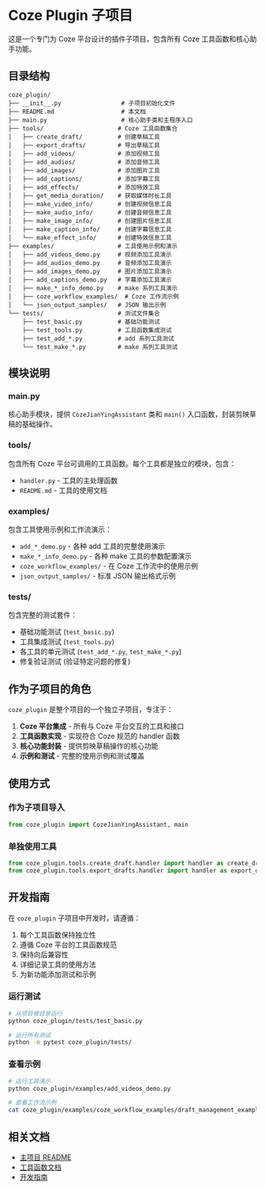 # Coze Plugin 子项目

这是一个专门为 Coze 平台设计的插件子项目，包含所有 Coze 工具函数和核心助手功能。

## 目录结构

```
coze_plugin/
├── __init__.py                 # 子项目初始化文件
├── README.md                   # 本文档
├── main.py                     # 核心助手类和主程序入口
├── tools/                     # Coze 工具函数集合
│   ├── create_draft/          # 创建草稿工具
│   ├── export_drafts/         # 导出草稿工具
│   ├── add_videos/            # 添加视频工具
│   ├── add_audios/            # 添加音频工具
│   ├── add_images/            # 添加图片工具
│   ├── add_captions/          # 添加字幕工具
│   ├── add_effects/           # 添加特效工具
│   ├── get_media_duration/    # 获取媒体时长工具
│   ├── make_video_info/       # 创建视频信息工具
│   ├── make_audio_info/       # 创建音频信息工具
│   ├── make_image_info/       # 创建图片信息工具
│   ├── make_caption_info/     # 创建字幕信息工具
│   └── make_effect_info/      # 创建特效信息工具
├── examples/                  # 工具使用示例和演示
│   ├── add_videos_demo.py     # 视频添加工具演示
│   ├── add_audios_demo.py     # 音频添加工具演示
│   ├── add_images_demo.py     # 图片添加工具演示
│   ├── add_captions_demo.py   # 字幕添加工具演示
│   ├── make_*_info_demo.py    # make 系列工具演示
│   ├── coze_workflow_examples/  # Coze 工作流示例
│   └── json_output_samples/   # JSON 输出示例
└── tests/                     # 测试文件集合
    ├── test_basic.py          # 基础功能测试
    ├── test_tools.py          # 工具函数集成测试
    ├── test_add_*.py          # add 系列工具测试
    └── test_make_*.py         # make 系列工具测试
```

## 模块说明

### main.py
核心助手模块，提供 `CozeJianYingAssistant` 类和 `main()` 入口函数，封装剪映草稿的基础操作。

### tools/
包含所有 Coze 平台可调用的工具函数。每个工具都是独立的模块，包含：
- `handler.py` - 工具的主处理函数
- `README.md` - 工具的使用文档

### examples/
包含工具使用示例和工作流演示：
- `add_*_demo.py` - 各种 add 工具的完整使用演示
- `make_*_info_demo.py` - 各种 make 工具的参数配置演示
- `coze_workflow_examples/` - 在 Coze 工作流中的使用示例
- `json_output_samples/` - 标准 JSON 输出格式示例

### tests/
包含完整的测试套件：
- 基础功能测试 (`test_basic.py`)
- 工具集成测试 (`test_tools.py`)
- 各工具的单元测试 (`test_add_*.py`, `test_make_*.py`)
- 修复验证测试 (验证特定问题的修复)

## 作为子项目的角色

`coze_plugin` 是整个项目的一个独立子项目，专注于：
1. **Coze 平台集成** - 所有与 Coze 平台交互的工具和接口
2. **工具函数实现** - 实现符合 Coze 规范的 handler 函数
3. **核心功能封装** - 提供剪映草稿操作的核心功能
4. **示例和测试** - 完整的使用示例和测试覆盖

## 使用方式

### 作为子项目导入
```python
from coze_plugin import CozeJianYingAssistant, main
```

### 单独使用工具
```python
from coze_plugin.tools.create_draft.handler import handler as create_draft
from coze_plugin.tools.export_drafts.handler import handler as export_drafts
```

## 开发指南

在 `coze_plugin` 子项目中开发时，请遵循：
1. 每个工具函数保持独立性
2. 遵循 Coze 平台的工具函数规范
3. 保持向后兼容性
4. 详细记录工具的使用方法
5. 为新功能添加测试和示例

### 运行测试
```bash
# 从项目根目录运行
python coze_plugin/tests/test_basic.py

# 运行所有测试
python -m pytest coze_plugin/tests/
```

### 查看示例
```bash
# 运行工具演示
python coze_plugin/examples/add_videos_demo.py

# 查看工作流示例
cat coze_plugin/examples/coze_workflow_examples/draft_management_example.py
```

## 相关文档

- [主项目 README](../README.md)
- [工具函数文档](./tools/)
- [开发指南](../docs/guides/)
